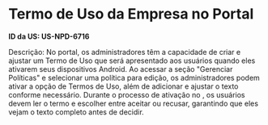 # Termo de Uso da Empresa no Portal

**ID da US: US-NPD-6716**

Descrição: No portal, os administradores têm a capacidade de criar e ajustar um Termo de Uso que será apresentado aos usuários quando eles ativarem seus dispositivos Android. Ao acessar a seção "Gerenciar Políticas" e selecionar uma política para edição, os administradores podem ativar a opção de Termos de Uso, além de adicionar e ajustar o texto conforme necessário. Durante o processo de ativação no <NomeProduto>, os usuários devem ler o termo e escolher entre aceitar ou recusar, garantindo que eles vejam o texto completo antes de decidir.